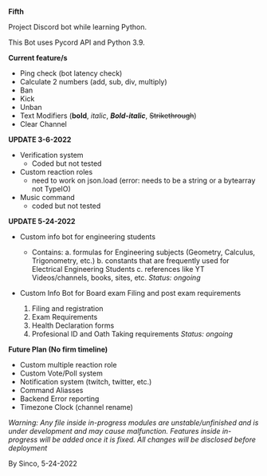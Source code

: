 **Fifth**

Project Discord bot while learning Python.

This Bot uses Pycord API and Python 3.9. 

**Current feature/s**
- Ping check (bot latency check)
- Calculate 2 numbers (add, sub, div, multiply) 
- Ban
- Kick
- Unban
- Text Modifiers (**bold**, *italic*, ***Bold-italic***, ~~Strikethrough~~)
- Clear Channel 

**UPDATE 3-6-2022**
- Verification system
  - Coded but not tested
- Custom reaction roles 
  - need to work on json.load (error: needs to be a string or a bytearray not TypeIO)
- Music command
  - coded but not tested

**UPDATE 5-24-2022**
- Custom info bot for engineering students 
  - Contains:
    a. formulas for Engineering subjects (Geometry, Calculus, Trigonometry, etc.)
    b. constants that are frequently used for Electrical Engineering Students
    c. references like YT Videos/channels, books, sites, etc. 
*Status: ongoing*

- Custom Info Bot for Board exam Filing and post exam requirements
  1. Filing and registration
  2. Exam Requirements 
  3. Health Declaration forms 
  4. Profesional ID and Oath Taking requirements
*Status: ongoing*

**Future Plan (No firm timeline)**
- Custom multiple reaction role
- Custom Vote/Poll system 
- Notification system (twitch, twitter, etc.)
- Command Aliasses 
- Backend Error reporting
- Timezone Clock (channel rename)

*Warning: Any file inside in-progress modules are unstable/unfinished and is under development and may cause malfunction. Features inside in-progress will be added once it is fixed. All changes will be disclosed before deployment*

By Sinco, 5-24-2022 
